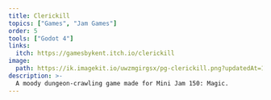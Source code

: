 ```yaml
---
title: Clerickill
topics: ["Games", "Jam Games"]
order: 5
tools: ["Godot 4"]
links:
  itch: https://gamesbykent.itch.io/clerickill
image:
  path: https://ik.imagekit.io/uwzmgirgsx/pg-clerickill.png?updatedAt=1742521708766
description: >-
  A moody dungeon-crawling game made for Mini Jam 150: Magic.
---
```

